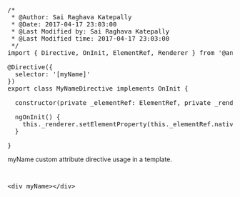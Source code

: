 <pre class="prettyprint">
/*
 * @Author: Sai Raghava Katepally 
 * @Date: 2017-04-17 23:03:00 
 * @Last Modified by: Sai Raghava Katepally 
 * @Last Modified time: 2017-04-17 23:03:00 
 */
import { Directive, OnInit, ElementRef, Renderer } from '@angular/core';

@Directive({
  selector: '[myName]'
})
export class MyNameDirective implements OnInit {

  constructor(private _elementRef: ElementRef, private _renderer: Renderer) { }

  ngOnInit() {
    this._renderer.setElementProperty(this._elementRef.nativeElement, 'innerHTML', "Sai Raghava Katepally");
  }

}
</pre>
<span>myName custom attribute directive usage in a template.</span>
<pre class="prettyprint lang-html"><xmp>
<div myName></div>
</xmp></pre>